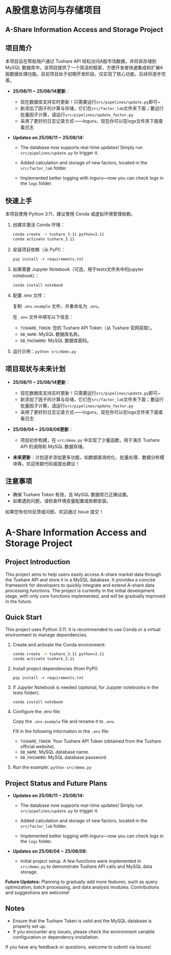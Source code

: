 # A股信息访问与存储项目
## A-Share Information Access and Storage Project

## 项目简介

本项目旨在帮助用户通过 Tushare API 轻松访问A股市场数据，并将其存储到 MySQL 数据库中。该项目提供了一个简洁的框架，方便开发者快速集成和扩展A股数据处理功能。目前项目处于初期开发阶段，仅实现了核心功能，后续将逐步完善。

* **25/08/11 ~ 25/08/14更新**： 
  * 现在数据库支持实时更新！只需要运行`src/pipelines/update.py`即可~
  * 新添加了因子的计算与存储，它们在`src/factor_lab`文件夹下面；要运行批量因子计算，请运行`src/pipelines/update_factor.py`
  * 采用了更好的日志记录方式——loguru，现在你可以在logs文件夹下面查看日志


* **Updates on 25/08/11 ~ 25/08/14:**

  * The database now supports real-time updates! Simply run `src/pipelines/update.py` to trigger it.

   * Added calculation and storage of new factors, located in the `src/factor_lab` folder.
   
   * Implemented better logging with loguru—now you can check logs in the `logs` folder.


## 快速上手



本项目使用 Python 3.11，建议使用 Conda 或虚拟环境管理依赖。

1. 创建并激活 Conda 环境：
    ```bash
    conda create -n tushare_3.11 python=3.11
    conda activate tushare_3.11
    ```

2. 安装项目依赖（从 PyPI）：

    `pip install -r requirements.txt`



3. 如果需要 Jupyter Notebook（可选，用于tests文件夹中的jupyter notebook）：

    `conda install notebook`

4. 配置 .env 文件：

    复制 `.env.example` 文件，并重命名为 `.env`。

    在 `.env` 文件中填写以下信息：

   * `TUSHARE_TOKEN`: 您的 Tushare API Token（从 Tushare 官网获取）。
   * `DB_NAME`: MySQL 数据库名称。
   * `DB_PASSWORD`: MySQL 数据库密码。

5. 运行示例：`python src/demo.py`

## 项目现状与未来计划


* **25/08/11 ~ 25/08/14更新**： 
  * 现在数据库支持实时更新！只需要运行`src/pipelines/update.py`即可~
  * 新添加了因子的计算与存储，它们在`src/factor_lab`文件夹下面；要运行批量因子计算，请运行`src/pipelines/update_factor.py`
  * 采用了更好的日志记录方式——loguru，现在你可以在logs文件夹下面查看日志


* **25/08/04 ~ 25/08/08更新**：
  * 项目初步构建，在 `src/demo.py` 中实现了少量函数，用于演示 Tushare API 的调用和 MySQL 数据存储。


* **未来更新**：计划逐步添加更多功能，如数据查询优化、批量处理、数据分析模块等。欢迎贡献代码或提出建议！

## 注意事项

* 确保 Tushare Token 有效，且 MySQL 数据库已正确设置。
* 如果遇到问题，请检查环境变量配置或依赖安装。

如果您有任何反馈或问题，欢迎通过 Issue 提交！



# A-Share Information Access and Storage Project

## Project Introduction

This project aims to help users easily access A-share market data through the Tushare API and store it in a MySQL database. It provides a concise framework for developers to quickly integrate and extend A-share data processing functions. The project is currently in the initial development stage, with only core functions implemented, and will be gradually improved in the future.

## Quick Start

This project uses Python 3.11. It is recommended to use Conda or a virtual environment to manage dependencies.

1. Create and activate the Conda environment:

   ```bash
   conda create -n tushare_3.11 python=3.11
   conda activate tushare_3.11
   ```

2. Install project dependencies (from PyPI):

   `pip install -r requirements.txt`

3. If Jupyter Notebook is needed (optional, for Jupyter notebooks in the tests folder):

   `conda install notebook`

4. Configure the .env file:

   Copy the `.env.example` file and rename it to `.env`.

   Fill in the following information in the `.env` file:

   * `TUSHARE_TOKEN`: Your Tushare API Token (obtained from the Tushare official website).
   * `DB_NAME`: MySQL database name.
   * `DB_PASSWORD`: MySQL database password.

5. Run the example: `python src/demo.py`

## Project Status and Future Plans

* **Updates on 25/08/11 ~ 25/08/14:**

  * The database now supports real-time updates! Simply run `src/pipelines/update.py` to trigger it.

   * Added calculation and storage of new factors, located in the `src/factor_lab` folder.
   
   * Implemented better logging with loguru—now you can check logs in the `logs` folder.

* **Updates on 25/08/04 ~ 25/08/08:**

   * Initial project setup. A few functions were implemented in `src/demo.py` to demonstrate Tushare API calls and MySQL data storage.

**Future Updates:** Planning to gradually add more features, such as query optimization, batch processing, and data analysis modules. Contributions and suggestions are welcome!
## Notes

* Ensure that the Tushare Token is valid and the MySQL database is properly set up.
* If you encounter any issues, please check the environment variable configuration or dependency installation.

If you have any feedback or questions, welcome to submit via Issues!
